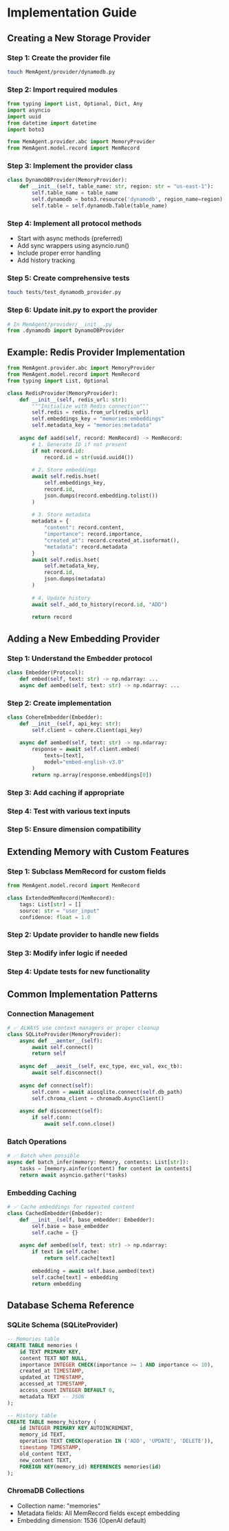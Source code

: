 # Implementation Guide

## Creating a New Storage Provider

### Step 1: Create the provider file
```bash
touch MemAgent/provider/dynamodb.py
```

### Step 2: Import required modules
```python
from typing import List, Optional, Dict, Any
import asyncio
import uuid
from datetime import datetime
import boto3

from MemAgent.provider.abc import MemoryProvider
from MemAgent.model.record import MemRecord
```

### Step 3: Implement the provider class
```python
class DynamoDBProvider(MemoryProvider):
    def __init__(self, table_name: str, region: str = "us-east-1"):
        self.table_name = table_name
        self.dynamodb = boto3.resource('dynamodb', region_name=region)
        self.table = self.dynamodb.Table(table_name)
```

### Step 4: Implement all protocol methods
- Start with async methods (preferred)
- Add sync wrappers using asyncio.run()
- Include proper error handling
- Add history tracking

### Step 5: Create comprehensive tests
```bash
touch tests/test_dynamodb_provider.py
```

### Step 6: Update __init__.py to export the provider
```python
# In MemAgent/provider/__init__.py
from .dynamodb import DynamoDBProvider
```

## Example: Redis Provider Implementation

```python
from MemAgent.provider.abc import MemoryProvider
from MemAgent.model.record import MemRecord
from typing import List, Optional

class RedisProvider(MemoryProvider):
    def __init__(self, redis_url: str):
        """Initialize with Redis connection"""
        self.redis = redis.from_url(redis_url)
        self.embeddings_key = "memories:embeddings"
        self.metadata_key = "memories:metadata"
    
    async def aadd(self, record: MemRecord) -> MemRecord:
        # 1. Generate ID if not present
        if not record.id:
            record.id = str(uuid.uuid4())
        
        # 2. Store embeddings
        await self.redis.hset(
            self.embeddings_key,
            record.id,
            json.dumps(record.embedding.tolist())
        )
        
        # 3. Store metadata
        metadata = {
            "content": record.content,
            "importance": record.importance,
            "created_at": record.created_at.isoformat(),
            "metadata": record.metadata
        }
        await self.redis.hset(
            self.metadata_key,
            record.id,
            json.dumps(metadata)
        )
        
        # 4. Update history
        await self._add_to_history(record.id, "ADD")
        
        return record
```

## Adding a New Embedding Provider

### Step 1: Understand the Embedder protocol
```python
class Embedder(Protocol):
    def embed(self, text: str) -> np.ndarray: ...
    async def aembed(self, text: str) -> np.ndarray: ...
```

### Step 2: Create implementation
```python
class CohereEmbedder(Embedder):
    def __init__(self, api_key: str):
        self.client = cohere.Client(api_key)
    
    async def aembed(self, text: str) -> np.ndarray:
        response = await self.client.embed(
            texts=[text],
            model="embed-english-v3.0"
        )
        return np.array(response.embeddings[0])
```

### Step 3: Add caching if appropriate
### Step 4: Test with various text inputs
### Step 5: Ensure dimension compatibility

## Extending Memory with Custom Features

### Step 1: Subclass MemRecord for custom fields
```python
from MemAgent.model.record import MemRecord

class ExtendedMemRecord(MemRecord):
    tags: List[str] = []
    source: str = "user_input"
    confidence: float = 1.0
```

### Step 2: Update provider to handle new fields
### Step 3: Modify infer logic if needed
### Step 4: Update tests for new functionality

## Common Implementation Patterns

### Connection Management
```python
# ✅ ALWAYS use context managers or proper cleanup
class SQLiteProvider(MemoryProvider):
    async def __aenter__(self):
        await self.connect()
        return self
    
    async def __aexit__(self, exc_type, exc_val, exc_tb):
        await self.disconnect()
    
    async def connect(self):
        self.conn = await aiosqlite.connect(self.db_path)
        self.chroma_client = chromadb.AsyncClient()
    
    async def disconnect(self):
        if self.conn:
            await self.conn.close()
```

### Batch Operations
```python
# ✅ Batch when possible
async def batch_infer(memory: Memory, contents: List[str]):
    tasks = [memory.ainfer(content) for content in contents]
    return await asyncio.gather(*tasks)
```

### Embedding Caching
```python
# ✅ Cache embeddings for repeated content
class CachedEmbedder(Embedder):
    def __init__(self, base_embedder: Embedder):
        self.base = base_embedder
        self.cache = {}
    
    async def aembed(self, text: str) -> np.ndarray:
        if text in self.cache:
            return self.cache[text]
        
        embedding = await self.base.aembed(text)
        self.cache[text] = embedding
        return embedding
```

## Database Schema Reference

### SQLite Schema (SQLiteProvider)
```sql
-- Memories table
CREATE TABLE memories (
    id TEXT PRIMARY KEY,
    content TEXT NOT NULL,
    importance INTEGER CHECK(importance >= 1 AND importance <= 10),
    created_at TIMESTAMP,
    updated_at TIMESTAMP,
    accessed_at TIMESTAMP,
    access_count INTEGER DEFAULT 0,
    metadata TEXT -- JSON
);

-- History table
CREATE TABLE memory_history (
    id INTEGER PRIMARY KEY AUTOINCREMENT,
    memory_id TEXT,
    operation TEXT CHECK(operation IN ('ADD', 'UPDATE', 'DELETE')),
    timestamp TIMESTAMP,
    old_content TEXT,
    new_content TEXT,
    FOREIGN KEY(memory_id) REFERENCES memories(id)
);
```

### ChromaDB Collections
- Collection name: "memories"
- Metadata fields: All MemRecord fields except embedding
- Embedding dimension: 1536 (OpenAI default)